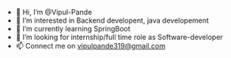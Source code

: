 - 👋 Hi, I’m @Vipul-Pande
- 👀 I’m interested in Backend developent, java developement
- 🌱 I’m currently learning SpringBoot
- 💞️ I’m looking for internship/full time role as Software-developer
- 📫 Connect me on vipulpande319@gmail.com

<!---
Vipul-Pande/Vipul-Pande is a ✨ special ✨ repository because its `README.md` (this file) appears on your GitHub profile.
You can click the Preview link to take a look at your changes.
--->
